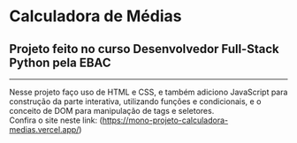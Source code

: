 # Calculadora de Médias
## Projeto feito no curso Desenvolvedor Full-Stack Python pela EBAC
---
Nesse projeto faço uso de HTML e CSS, e também adiciono JavaScript para construção da parte interativa, utilizando funções e condicionais, e o conceito de DOM para manipulação de tags e seletores.  
Confira o site neste link: (https://mono-projeto-calculadora-medias.vercel.app/)
